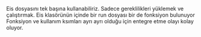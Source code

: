 Eis dosyasını tek başına kullanabiliriz. Sadece gereklilikleri yüklemek ve çalıştırmak.
Eis klasörünün içinde bir run dosyası  bir de fonksiyon bulunuyor Fonksiyon ve kullanım ksımları ayrı ayrı olduğu için entegre etme olayı kolay oluyor.
